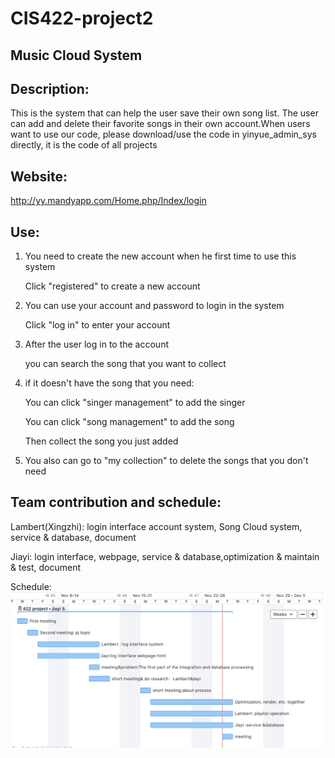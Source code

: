 # CIS422-project2

## Music Cloud System
 
## Description:
  This is the system that can help the user save their own song list. The user can add and delete their favorite songs in their own account.When users want to use our code, please download/use the code in yinyue_admin_sys directly, it is the code of all projects
  
## Website:
  http://yy.mandyapp.com/Home.php/Index/login
  
## Use:
  
 1. You need to create the new account when he first time to use this system
   
       Click "registered" to create a new account
   
 2. You can use your account and password to login in the system
   
       Click "log in" to enter your account
   
 3. After the user log in to the account
   
       you can search the song that you want to collect
   
 4. if it doesn't have the song that you need:
       
       You can click "singer management" to add the singer
               
       You can click "song management" to add the song
               
       Then collect the song you just added
               
 5. You also can go to "my collection" to delete the songs that you don't need
 
## Team contribution and schedule:

Lambert(Xingzhi): login interface account system, Song Cloud system, service & database, document

Jiayi: login interface, webpage, service & database,optimization & maintain & test, document

Schedule:
![Image text](https://github.com/jiayi-99/CIS422-project2/blob/main/img/19231606269774_.pic_hd.jpg)
 

